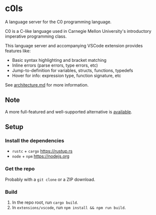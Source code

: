 # c0ls

A language server for the C0 programming language.

C0 is a C-like language used in Carnegie Mellon University's introductory
imperative programming class.

This language server and accompanying VSCode extension provides features like:

- Basic syntax highlighting and bracket matching
- Inline errors (parse errors, type errors, etc)
- Jump-to-definition for variables, structs, functions, typedefs
- Hover for info: expression type, function signature, etc

See [architecture.md](docs/architecture.md) for more information.

## Note

A more full-featured and well-supported alternative is [available][1].

## Setup

### Install the dependencies

- `rustc` + `cargo` https://rustup.rs
- `node` + `npm` https://nodejs.org

### Get the repo

Probably with a `git clone` or a ZIP download.

### Build

1. In the repo root, run `cargo build`.
2. In `extensions/vscode`, run `npm install && npm run build`.

[1]: https://github.com/CalLavicka/c0-vscode-extension
